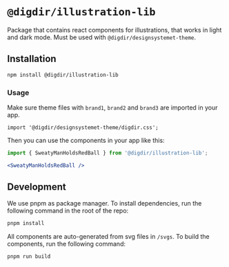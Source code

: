 # `@digdir/illustration-lib`
Package that contains react components for illustrations, that works in light and dark mode.
Must be used with `@digdir/designsystemet-theme`.

## Installation

```bash
npm install @digdir/illustration-lib
```

### Usage

Make sure theme files with `brand1`, `brand2` and `brand3` are imported in your app.
```
import '@digdir/designsystemet-theme/digdir.css';
```

Then you can use the components in your app like this:
```jsx
import { SweatyManHoldsRedBall } from '@digdir/illustration-lib';

<SweatyManHoldsRedBall />
```

## Development

We use pnpm as package manager. To install dependencies, run the following command in the root of the repo:

```bash
pnpm install
```

All components are auto-generated from svg files in `/svgs`. 
To build the components, run the following command:

```bash
pnpm run build
```